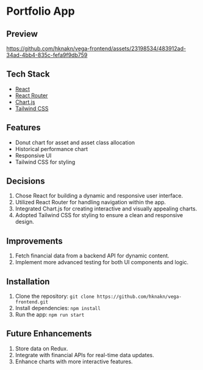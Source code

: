 # Portfolio App

## Preview



https://github.com/hknakn/vega-frontend/assets/23198534/483912ad-34ad-4bb4-835c-fefa9f9db759



## Tech Stack

- [React](https://reactjs.org/)
- [React Router](https://reactrouter.com/)
- [Chart.js](https://www.chartjs.org/)
- [Tailwind CSS](https://tailwindcss.com/)

## Features

- Donut chart for asset and asset class allocation
- Historical performance chart
- Responsive UI
- Tailwind CSS for styling

## Decisions

1. Chose React for building a dynamic and responsive user interface.
2. Utilized React Router for handling navigation within the app.
3. Integrated Chart.js for creating interactive and visually appealing charts.
4. Adopted Tailwind CSS for styling to ensure a clean and responsive design.

## Improvements

1. Fetch financial data from a backend API for dynamic content.
2. Implement more advanced testing for both UI components and logic.

## Installation

1. Clone the repository: `git clone https://github.com/hknakn/vega-frontend.git`
2. Install dependencies: `npm install`
3. Run the app: `npm run start`

## Future Enhancements

1. Store data on Redux.
2. Integrate with financial APIs for real-time data updates.
3. Enhance charts with more interactive features.
